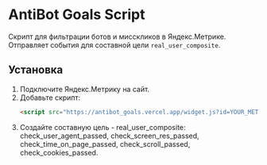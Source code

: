 # AntiBot Goals Script
Скрипт для фильтрации ботов и мисскликов в Яндекс.Метрике. Отправляет события для составной цели `real_user_composite`.

## Установка
1. Подключите Яндекс.Метрику на сайт.
2. Добавьте скрипт:
   ```html
   <script src="https://antibot_goals.vercel.app/widget.js?id=YOUR_METRIKA_ID"></script>
3. Создайте составную цель - real_user_composite: check_user_agent_passed, check_screen_res_passed, check_time_on_page_passed, check_scroll_passed, check_cookies_passed.
